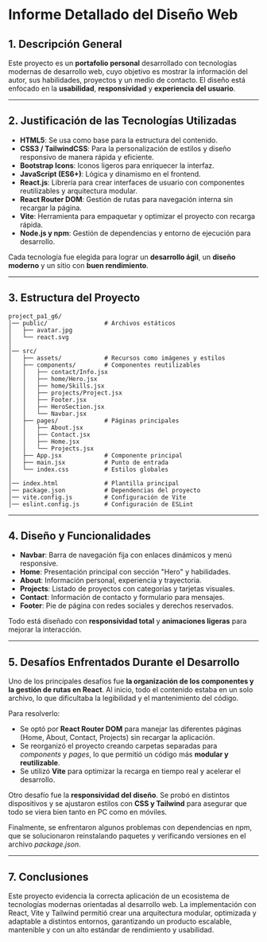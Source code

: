 # Informe Detallado del Diseño Web

## 1. Descripción General
Este proyecto es un **portafolio personal** desarrollado con tecnologías modernas de desarrollo web, cuyo objetivo es mostrar la información del autor, sus habilidades, proyectos y un medio de contacto. El diseño está enfocado en la **usabilidad**, **responsividad** y **experiencia del usuario**.

---

## 2. Justificación de las Tecnologías Utilizadas

- **HTML5**: Se usa como base para la estructura del contenido.
- **CSS3 / TailwindCSS**: Para la personalización de estilos y diseño responsivo de manera rápida y eficiente.
- **Bootstrap Icons**: Iconos ligeros para enriquecer la interfaz.
- **JavaScript (ES6+)**: Lógica y dinamismo en el frontend.
- **React.js**: Librería para crear interfaces de usuario con componentes reutilizables y arquitectura modular.
- **React Router DOM**: Gestión de rutas para navegación interna sin recargar la página.
- **Vite**: Herramienta para empaquetar y optimizar el proyecto con recarga rápida.
- **Node.js y npm**: Gestión de dependencias y entorno de ejecución para desarrollo.

Cada tecnología fue elegida para lograr un **desarrollo ágil**, un **diseño moderno** y un sitio con **buen rendimiento**.

---

## 3. Estructura del Proyecto

```plaintext
project_pa1_g6/
│── public/                # Archivos estáticos
│   ├── avatar.jpg
│   └── react.svg
│
│── src/
│   ├── assets/            # Recursos como imágenes y estilos
│   ├── components/        # Componentes reutilizables
│   │   ├── contact/Info.jsx
│   │   ├── home/Hero.jsx
│   │   ├── home/Skills.jsx
│   │   ├── projects/Project.jsx
│   │   ├── Footer.jsx
│   │   ├── HeroSection.jsx
│   │   └── Navbar.jsx
│   ├── pages/             # Páginas principales
│   │   ├── About.jsx
│   │   ├── Contact.jsx
│   │   ├── Home.jsx
│   │   └── Projects.jsx
│   ├── App.jsx            # Componente principal
│   ├── main.jsx           # Punto de entrada
│   └── index.css          # Estilos globales
│
│── index.html             # Plantilla principal
│── package.json           # Dependencias del proyecto
│── vite.config.js         # Configuración de Vite
│── eslint.config.js       # Configuración de ESLint
```

---

## 4. Diseño y Funcionalidades

- **Navbar**: Barra de navegación fija con enlaces dinámicos y menú responsive.
- **Home**: Presentación principal con sección "Hero" y habilidades.
- **About**: Información personal, experiencia y trayectoria.
- **Projects**: Listado de proyectos con categorías y tarjetas visuales.
- **Contact**: Información de contacto y formulario para mensajes.
- **Footer**: Pie de página con redes sociales y derechos reservados.

Todo está diseñado con **responsividad total** y **animaciones ligeras** para mejorar la interacción.

---

## 5. Desafíos Enfrentados Durante el Desarrollo

Uno de los principales desafíos fue **la organización de los componentes y la gestión de rutas en React**. Al inicio, todo el contenido estaba en un solo archivo, lo que dificultaba la legibilidad y el mantenimiento del código.

Para resolverlo:
- Se optó por **React Router DOM** para manejar las diferentes páginas (Home, About, Contact, Projects) sin recargar la aplicación.
- Se reorganizó el proyecto creando carpetas separadas para *components* y *pages*, lo que permitió un código más **modular y reutilizable**.
- Se utilizó **Vite** para optimizar la recarga en tiempo real y acelerar el desarrollo.

Otro desafío fue la **responsividad del diseño**. Se probó en distintos dispositivos y se ajustaron estilos con **CSS y Tailwind** para asegurar que todo se viera bien tanto en PC como en móviles.

Finalmente, se enfrentaron algunos problemas con dependencias en npm, que se solucionaron reinstalando paquetes y verificando versiones en el archivo *package.json*.

---

## 7. Conclusiones
Este proyecto evidencia la correcta aplicación de un ecosistema de tecnologías modernas orientadas al desarrollo web. La implementación con React, Vite y Tailwind permitió crear una arquitectura modular, optimizada y adaptable a distintos entornos, garantizando un producto escalable, mantenible y con un alto estándar de rendimiento y usabilidad.